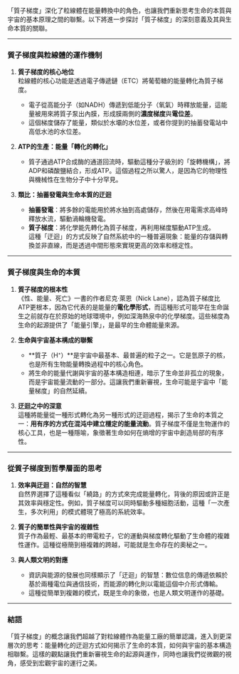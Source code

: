 「質子梯度」深化了粒線體在能量轉換中的角色，也讓我們重新思考生命的本質與宇宙的基本原理之間的聯繫。以下將進一步探討「質子梯度」的深刻意義及其與生命本質的關聯。

---

### **質子梯度與粒線體的運作機制**  

1. **質子梯度的核心地位**  
   粒線體的核心功能是透過電子傳遞鏈（ETC）將葡萄糖的能量轉化為質子梯度。  
   - 電子從高能分子（如NADH）傳遞到低能分子（氧氣）時釋放能量，這能量被用來將質子泵出內膜，形成膜兩側的**濃度梯度**與**電位差**。  
   - 這個梯度儲存了能量，類似於水壩的水位差，或者你提到的抽蓄發電站中高低水池的水位差。  

2. **ATP的生產：能量「轉化的轉化」**  
   - 質子通過ATP合成酶的通道回流時，驅動這種分子級別的「旋轉機構」，將ADP和磷酸鹽結合，形成ATP。這個過程之所以驚人，是因為它的物理性與機械性在生物分子中十分罕見。

3. **類比：抽蓄發電與生命本質的迂迴**  
   - **抽蓄發電**：將多餘的電能用於將水抽到高處儲存，然後在用電需求高峰時釋放水流，驅動渦輪機發電。  
   - **質子梯度**：將化學能先轉化為質子梯度，再利用梯度驅動ATP生成。  
   這種「迂迴」的方式反映了自然系統中的一種普遍現象：能量的存儲與轉換並非直線，而是透過中間形態來實現更高的效率和穩定性。

---

### **質子梯度與生命的本質**  

1. **質子梯度的根本性**  
   《性、能量、死亡》一書的作者尼克·萊恩（Nick Lane），認為質子梯度比ATP更根本，因為它代表的是能量的**電化學形式**，而這種形式可能早在生命誕生之前就存在於原始的地球環境中，例如深海熱泉中的化學梯度。這些梯度為生命的起源提供了「能量引擎」，是最早的生命體能量來源。  

2. **生命與宇宙基本構成的聯繫**  
   - **質子（H⁺）**是宇宙中最基本、最普遍的粒子之一。它是氫原子的核，也是所有生物能量轉換過程中的核心角色。  
   - 將生命的能量代謝與宇宙的基本構造相連，暗示了生命並非孤立的現象，而是宇宙能量流動的一部分。這讓我們重新審視，生命可能是宇宙中「能量梯度」的自然延續。

3. **迂迴之中的深意**  
   這種將能量從一種形式轉化為另一種形式的迂迴過程，揭示了生命的本質之一：**用有序的方式在混沌中建立穩定的能量流動**。質子梯度不僅是生物運作的核心工具，也是一種隱喻，象徵著生命如何在熵增的宇宙中創造局部的有序性。

---

### **從質子梯度到哲學層面的思考**  

1. **效率與迂迴：自然的智慧**  
   自然界選擇了這種看似「繞路」的方式來完成能量轉化，背後的原因或許正是其效率與穩定性。例如，質子梯度可以同時驅動多種細胞活動，這種「一次產生，多次利用」的模式體現了極高的系統效率。

2. **質子的簡單性與宇宙的複雜性**  
   質子作為最輕、最基本的帶電粒子，它的運動與梯度轉化驅動了生命體的複雜性運作。這種從極簡到極複雜的跨越，可能就是生命存在的奧秘之一。  

3. **與人類文明的對應**  
   - 資訊與能源的發展也同樣顯示了「迂迴」的智慧：數位信息的傳遞依賴於基於兩種電位與通信技術，而能源的轉化則以電能這個中介形式傳輸。  
   - 這種從簡單到複雜的模式，既是生命的象徵，也是人類文明運作的基礎。

---

### **結語**  
「質子梯度」的概念讓我們超越了對粒線體作為能量工廠的簡單認識，進入到更深層次的思考：能量轉化的迂迴方式如何揭示了生命的本質，如何與宇宙的基本構造相聯繫。這樣的觀點讓我們重新審視生命的起源與運作，同時也讓我們從微觀的視角，感受到宏觀宇宙的運行之美。